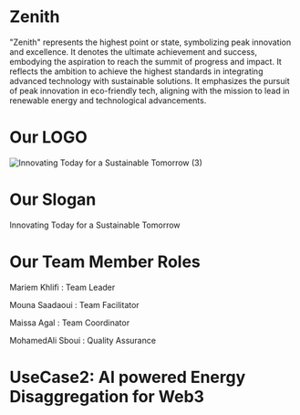 # Zenith

"Zenith" represents the highest point or state, symbolizing peak innovation and excellence. It denotes the ultimate achievement and success, embodying the aspiration to reach the summit of progress and impact.
It reflects the ambition to achieve the highest standards in integrating advanced technology with sustainable solutions. It emphasizes the pursuit of peak innovation in eco-friendly tech, aligning with the mission to lead in renewable energy and technological advancements.

# Our LOGO
![Innovating Today for a Sustainable Tomorrow (3)](https://github.com/mariemkhl/Zenith/assets/92894164/7be2d8d2-a479-4669-a8ce-1b5a10b4cb6d)


# Our Slogan 
Innovating Today for a Sustainable Tomorrow

# Our Team Member Roles
Mariem Khlifi : Team Leader

Mouna Saadaoui : Team Facilitator

Maissa Agal : Team Coordinator

MohamedAli Sboui : Quality Assurance

# UseCase2: AI powered Energy Disaggregation for Web3



